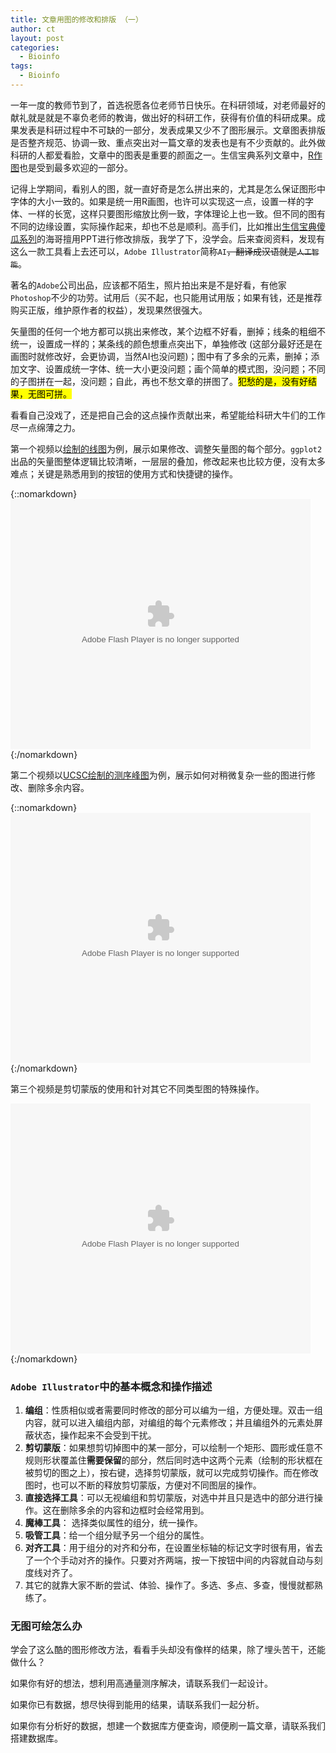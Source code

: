 ```yaml
---
title: 文章用图的修改和排版 （一）
author: ct
layout: post
categories:
  - Bioinfo
tags:
  - Bioinfo
---
```


一年一度的教师节到了，首选祝愿各位老师节日快乐。在科研领域，对老师最好的献礼就是就是不辜负老师的教诲，做出好的科研工作，获得有价值的科研成果。成果发表是科研过程中不可缺的一部分，发表成果又少不了图形展示。文章图表排版是否整齐规范、协调一致、重点突出对一篇文章的发表也是有不少贡献的。此外做科研的人都爱看脸，文章中的图表是重要的颜面之一。生信宝典系列文章中，[R作图](http://mp.weixin.qq.com/s/zUS5dSa6cAQqR48XVJrt-g)也是受到最多欢迎的一部分。

记得上学期间，看别人的图，就一直好奇是怎么拼出来的，尤其是怎么保证图形中字体的大小一致的。如果是统一用R画图，也许可以实现这一点，设置一样的字体、一样的长宽，这样只要图形缩放比例一致，字体理论上也一致。但不同的图有不同的边缘设置，实际操作起来，却也不总是顺利。高手们，比如推出[生信宝典傻瓜系列](http://mp.weixin.qq.com/s/LPWaxbKuS-XlvzkSE-MupQ)的海哥擅用PPT进行修改排版，我学了下，没学会。后来查阅资料，发现有这么一款工具看上去还可以，`Adobe Illustrator`简称`AI`~~，翻译成汉语就是`人工智能`~~。

著名的`Adobe`公司出品，应该都不陌生，照片拍出来是不是好看，有他家`Photoshop`不少的功劳。试用后（买不起，也只能用试用版；如果有钱，还是推荐购买正版，维护原作者的权益），发现果然很强大。

矢量图的任何一个地方都可以挑出来修改，某个边框不好看，删掉；线条的粗细不统一，设置成一样的；某条线的颜色想重点突出下，单独修改 (这部分最好还是在画图时就修改好，会更协调，当然AI也没问题)；图中有了多余的元素，删掉；添加文字、设置成统一字体、统一大小更没问题；画个简单的模式图，没问题；不同的子图拼在一起，没问题；自此，再也不愁文章的拼图了。<mark>犯愁的是，没有好结果，无图可拼。</mark>

看看自己没戏了，还是把自己会的这点操作贡献出来，希望能给科研大牛们的工作尽一点绵薄之力。

第一个视频以[绘制的线图](http://mp.weixin.qq.com/s/D0b1gBoho5bnuDdsBRpA4g)为例，展示如果修改、调整矢量图的每个部分。`ggplot2`出品的矢量图整体逻辑比较清晰，一层层的叠加，修改起来也比较方便，没有太多难点；关键是熟悉用到的按钮的使用方式和快捷键的操作。

{::nomarkdown}
<embed src="https://imgcache.qq.com/tencentvideo_v1/playerv3/TPout.swf?max_age=86400&v=20161117&vid=m0548j1ufql&auto=0" allowFullScreen="true" quality="high" width="480" height="400" align="middle" allowScriptAccess="always" type="application/x-shockwave-flash"></embed>
{:/nomarkdown}

第二个视频以[UCSC绘制的测序峰图](http://mp.weixin.qq.com/s/b7Cppdm-vMTgZfFVC3Q1lQ)为例，展示如何对稍微复杂一些的图进行修改、删除多余内容。

{::nomarkdown}
<embed src="https://imgcache.qq.com/tencentvideo_v1/playerv3/TPout.swf?max_age=86400&v=20161117&vid=z0548i168ie&auto=0" allowFullScreen="true" quality="high" width="480" height="400" align="middle" allowScriptAccess="always" type="application/x-shockwave-flash"></embed>
{:/nomarkdown}


第三个视频是剪切蒙版的使用和针对其它不同类型图的特殊操作。

<embed src="https://imgcache.qq.com/tencentvideo_v1/playerv3/TPout.swf?max_age=86400&v=20161117&vid=e0548h4prm2&auto=0" allowFullScreen="true" quality="high" width="480" height="400" align="middle" allowScriptAccess="always" type="application/x-shockwave-flash"></embed>
{:/nomarkdown}


### `Adobe Illustrator`中的基本概念和操作描述

1. **编组**：性质相似或者需要同时修改的部分可以编为一组，方便处理。双击一组内容，就可以进入编组内部，对编组的每个元素修改；并且编组外的元素处屏蔽状态，操作起来不会受到干扰。
2. **剪切蒙版**：如果想剪切掉图中的某一部分，可以绘制一个矩形、圆形或任意不规则形状覆盖住**需要保留**的部分，然后同时选中这两个元素（绘制的形状框在被剪切的图之上），按右键，选择剪切蒙版，就可以完成剪切操作。而在修改图时，也可以不断的释放剪切蒙版，方便对不同图层的操作。
3. **直接选择工具**：可以无视编组和剪切蒙版，对选中并且只是选中的部分进行操作。这在删除多余的内容和边框时会经常用到。
4. **魔棒工具**： 选择类似属性的组分，统一操作。
5. **吸管工具**：给一个组分赋予另一个组分的属性。
6. **对齐工具**：用于组分的对齐和分布，在设置坐标轴的标记文字时很有用，省去了一个个手动对齐的操作。只要对齐两端，按一下按钮中间的内容就自动与刻度线对齐了。
7. 其它的就靠大家不断的尝试、体验、操作了。多选、多点、多查，慢慢就都熟练了。

### 无图可绘怎么办

学会了这么酷的图形修改方法，看看手头却没有像样的结果，除了埋头苦干，还能做什么？

如果你有好的想法，想利用高通量测序解决，请联系我们一起设计。

如果你已有数据，想尽快得到能用的结果，请联系我们一起分析。

如果你有分析好的数据，想建一个数据库方便查询，顺便刷一篇文章，请联系我们搭建数据库。






